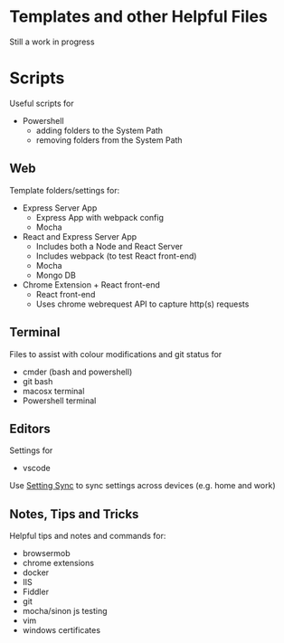 # Templates and other Helpful Files

Still a work in progress

# Scripts

Useful scripts for
* Powershell
  * adding folders to the System Path
  * removing folders from the System Path

## Web
Template folders/settings for:
* Express Server App
  * Express App with webpack config
  * Mocha
* React and Express Server App
  * Includes both a Node and React Server
  * Includes webpack (to test React front-end)
  * Mocha
  * Mongo DB
* Chrome Extension +  React front-end
  * React front-end
  * Uses chrome webrequest API to capture http(s) requests

## Terminal
Files to assist with colour modifications and git status for
* cmder (bash and powershell)
* git bash
* macosx terminal
* Powershell terminal

## Editors
Settings for
* vscode

Use [Setting Sync](https://marketplace.visualstudio.com/items?itemName=Shan.code-settings-sync) to sync settings across devices (e.g. home and work)

## Notes, Tips and Tricks
Helpful tips and notes and commands for:
* browsermob
* chrome extensions
* docker
* IIS
* Fiddler
* git
* mocha/sinon js testing
* vim
* windows certificates

